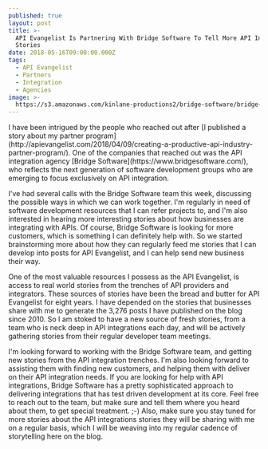 ```yaml
---
published: true
layout: post
title: >-
  API Evangelist Is Partnering With Bridge Software To Tell More API Integration
  Stories
date: 2018-05-16T09:00:00.000Z
tags:
  - API Evangelist
  - Partners
  - Integration
  - Agencies
image: >-
  https://s3.amazonaws.com/kinlane-productions2/bridge-software/bridge-software-screenshot.png
---
```

<p></p>I have been intrigued by the people who reached out after [I published a story about my partner program](http://apievangelist.com/2018/04/09/creating-a-productive-api-industry-partner-program/). One of the companies that reached out was the API integration agency [Bridge Software](https://www.bridgesoftware.com/), who reflects the next generation of software development groups who are emerging to focus exclusively on API integration.

I've had several calls with the Bridge Software team this week, discussing the possible ways in which we can work together. I'm regularly in need of software development resources that I can refer projects to, and I'm also interested in hearing more interesting stories about how businesses are integrating with APIs. Of course, Bridge Software is looking for more customers, which is something I can definitely help with. So we started brainstorming more about how they can regularly feed me stories that I can develop into posts for API Evangelist, and I can help send new business their way.

One of the most valuable resources I possess as the API Evangelist, is access to real world stories from the trenches of API providers and integrators. These sources of stories have been the bread and butter for API Evangelist for eight years. I have depended on the stories that businesses share with me to generate the 3,276 posts I have published on the blog since 2010. So I am stoked to have a new source of fresh stories, from a team who is neck deep in API integrations each day, and will be actively gathering stories from their regular developer team meetings.

I'm looking forward to working with the Bridge Software team, and getting new stories from the API integration trenches. I'm also looking forward to assisting them with finding new customers, and helping them with deliver on their API integration needs. If you are looking for help with API integrations, Bridge Software has a pretty sophisticated approach to delivering integrations that has test driven development at its core. Feel free to reach out to the team, but make sure and tell them where you heard about them, to get special treatment. ;-) Also, make sure you stay tuned for more stories about the API integrations stories they will be sharing with me on a regular basis, which I will be weaving into my regular cadence of storytelling here on the blog.
